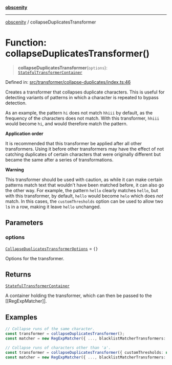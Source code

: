 [**obscenity**](../README.md)

***

[obscenity](../README.md) / collapseDuplicatesTransformer

# Function: collapseDuplicatesTransformer()

> **collapseDuplicatesTransformer**(`options`): [`StatefulTransformerContainer`](../interfaces/StatefulTransformerContainer.md)

Defined in: [src/transformer/collapse-duplicates/index.ts:46](https://github.com/jo3-l/obscenity/blob/907e5d7d34bb29e7d66f262535368ae2d124a8eb/src/transformer/collapse-duplicates/index.ts#L46)

Creates a transformer that collapses duplicate characters. This is useful for
detecting variants of patterns in which a character is repeated to bypass
detection.

As an example, the pattern `hi` does not match `hhiii` by default, as the
frequency of the characters does not match. With this transformer, `hhiii`
would become `hi`, and would therefore match the pattern.

**Application order**

It is recommended that this transformer be applied after all other
transformers. Using it before other transformers may have the effect of not
catching duplicates of certain characters that were originally different but
became the same after a series of transformations.

**Warning**

This transformer should be used with caution, as while it can make certain
patterns match text that wouldn't have been matched before, it can also go
the other way. For example, the pattern `hello` clearly matches `hello`, but
with this transformer, by default, `hello` would become `helo` which does
_not_ match. In this cases, the `customThresholds` option can be used to
allow two `l`s in a row, making it leave `hello` unchanged.

## Parameters

### options

[`CollapseDuplicatesTransformerOptions`](../interfaces/CollapseDuplicatesTransformerOptions.md) = `{}`

Options for the transformer.

## Returns

[`StatefulTransformerContainer`](../interfaces/StatefulTransformerContainer.md)

A container holding the transformer, which can then be passed to the
[[RegExpMatcher]].

## Examples

```typescript
// Collapse runs of the same character.
const transformer = collapseDuplicatesTransformer();
const matcher = new RegExpMatcher({ ..., blacklistMatcherTransformers: [transformer] });
```

```typescript
// Collapse runs of characters other than 'a'.
const transformer = collapseDuplicatesTransformer({ customThresholds: new Map([['a', Infinity]]) });
const matcher = new RegExpMatcher({ ..., blacklistMatcherTransformers: [transformer] });
```
